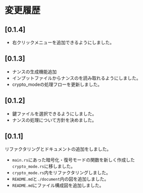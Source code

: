 # 変更履歴

## [0.1.4]
- 右クリックメニューを追加できるようにしました。

## [0.1.3]
- ナンスの生成機能追加
- インプットファイルからナンスのを読み取れるようにしました。
- crypto_modeの処理フローを更新しました。

## [0.1.2]
- 鍵ファイルを選択できるようにしました。  
- ナンスの処理について方針を決めました。  

## [0.1.1]
リファクタリングとドキュメントの追加をしました。  
- `main.rs`にあった暗号化・復号モードの関数を新しく作成した`crypto_mode.rs`に移しました。  
- `crypto_mode.rs`内をリファクタリングしました。
- `README.md`と`./document`内の図を追加しました。
- `README.md`にファイル構成図を追加しました。